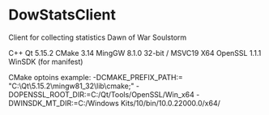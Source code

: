 # DowStatsClient
Client for collecting statistics Dawn of War Soulstorm

C++
Qt 5.15.2
CMake 3.14
MingGW 8.1.0 32-bit / MSVC19 X64
OpenSSL 1.1.1
WinSDK (for manifest)

CMake optoins example:
-DCMAKE_PREFIX_PATH:= "C:\Qt\5.15.2\mingw81_32\lib\cmake;"
-DOPENSSL_ROOT_DIR:=C:/Qt/Tools/OpenSSL/Win_x64
-DWINSDK_MT_DIR:=C:/Windows Kits/10/bin/10.0.22000.0/x64/
